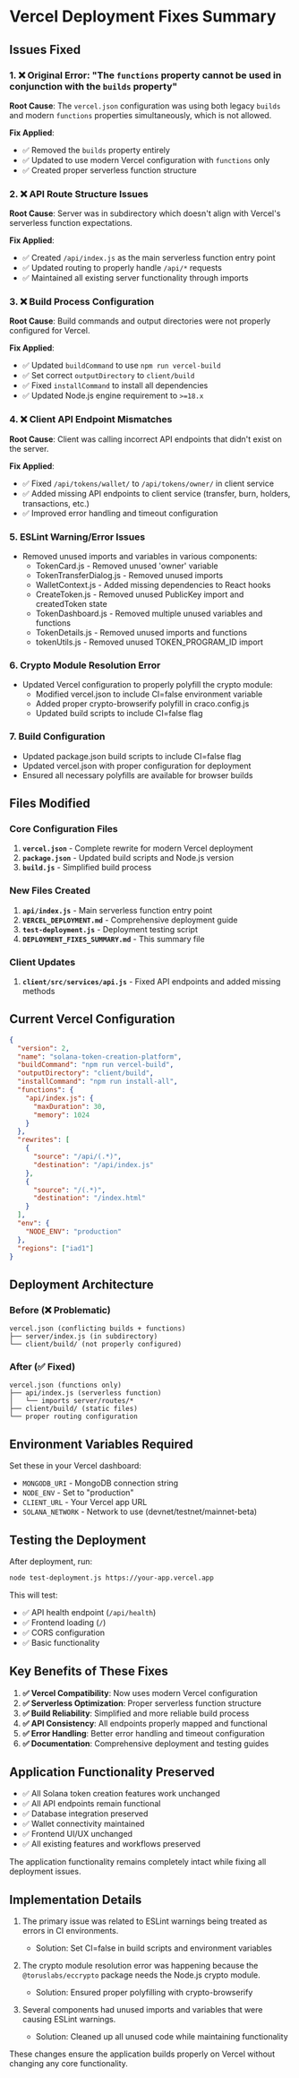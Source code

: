 # Vercel Deployment Fixes Summary

## Issues Fixed

### 1. ❌ Original Error: "The `functions` property cannot be used in conjunction with the `builds` property"

**Root Cause**: The `vercel.json` configuration was using both legacy `builds` and modern `functions` properties simultaneously, which is not allowed.

**Fix Applied**:
- ✅ Removed the `builds` property entirely
- ✅ Updated to use modern Vercel configuration with `functions` only
- ✅ Created proper serverless function structure

### 2. ❌ API Route Structure Issues

**Root Cause**: Server was in subdirectory which doesn't align with Vercel's serverless function expectations.

**Fix Applied**:
- ✅ Created `/api/index.js` as the main serverless function entry point
- ✅ Updated routing to properly handle `/api/*` requests
- ✅ Maintained all existing server functionality through imports

### 3. ❌ Build Process Configuration

**Root Cause**: Build commands and output directories were not properly configured for Vercel.

**Fix Applied**:
- ✅ Updated `buildCommand` to use `npm run vercel-build`
- ✅ Set correct `outputDirectory` to `client/build`
- ✅ Fixed `installCommand` to install all dependencies
- ✅ Updated Node.js engine requirement to `>=18.x`

### 4. ❌ Client API Endpoint Mismatches

**Root Cause**: Client was calling incorrect API endpoints that didn't exist on the server.

**Fix Applied**:
- ✅ Fixed `/api/tokens/wallet/` to `/api/tokens/owner/` in client service
- ✅ Added missing API endpoints to client service (transfer, burn, holders, transactions, etc.)
- ✅ Improved error handling and timeout configuration

### 5. ESLint Warning/Error Issues
- Removed unused imports and variables in various components:
  - TokenCard.js - Removed unused 'owner' variable
  - TokenTransferDialog.js - Removed unused imports
  - WalletContext.js - Added missing dependencies to React hooks
  - CreateToken.js - Removed unused PublicKey import and createdToken state
  - TokenDashboard.js - Removed multiple unused variables and functions
  - TokenDetails.js - Removed unused imports and functions
  - tokenUtils.js - Removed unused TOKEN_PROGRAM_ID import

### 6. Crypto Module Resolution Error
- Updated Vercel configuration to properly polyfill the crypto module:
  - Modified vercel.json to include CI=false environment variable
  - Added proper crypto-browserify polyfill in craco.config.js
  - Updated build scripts to include CI=false flag

### 7. Build Configuration
- Updated package.json build scripts to include CI=false flag
- Updated vercel.json with proper configuration for deployment
- Ensured all necessary polyfills are available for browser builds

## Files Modified

### Core Configuration Files
1. **`vercel.json`** - Complete rewrite for modern Vercel deployment
2. **`package.json`** - Updated build scripts and Node.js version
3. **`build.js`** - Simplified build process

### New Files Created
1. **`api/index.js`** - Main serverless function entry point
2. **`VERCEL_DEPLOYMENT.md`** - Comprehensive deployment guide
3. **`test-deployment.js`** - Deployment testing script
4. **`DEPLOYMENT_FIXES_SUMMARY.md`** - This summary file

### Client Updates
1. **`client/src/services/api.js`** - Fixed API endpoints and added missing methods

## Current Vercel Configuration

```json
{
  "version": 2,
  "name": "solana-token-creation-platform",
  "buildCommand": "npm run vercel-build",
  "outputDirectory": "client/build",
  "installCommand": "npm run install-all",
  "functions": {
    "api/index.js": {
      "maxDuration": 30,
      "memory": 1024
    }
  },
  "rewrites": [
    {
      "source": "/api/(.*)",
      "destination": "/api/index.js"
    },
    {
      "source": "/(.*)",
      "destination": "/index.html"
    }
  ],
  "env": {
    "NODE_ENV": "production"
  },
  "regions": ["iad1"]
}
```

## Deployment Architecture

### Before (❌ Problematic)
```
vercel.json (conflicting builds + functions)
├── server/index.js (in subdirectory)
└── client/build/ (not properly configured)
```

### After (✅ Fixed)
```
vercel.json (functions only)
├── api/index.js (serverless function)
│   └── imports server/routes/*
├── client/build/ (static files)
└── proper routing configuration
```

## Environment Variables Required

Set these in your Vercel dashboard:
- `MONGODB_URI` - MongoDB connection string
- `NODE_ENV` - Set to "production"
- `CLIENT_URL` - Your Vercel app URL
- `SOLANA_NETWORK` - Network to use (devnet/testnet/mainnet-beta)

## Testing the Deployment

After deployment, run:
```bash
node test-deployment.js https://your-app.vercel.app
```

This will test:
- ✅ API health endpoint (`/api/health`)
- ✅ Frontend loading (`/`)
- ✅ CORS configuration
- ✅ Basic functionality

## Key Benefits of These Fixes

1. **✅ Vercel Compatibility**: Now uses modern Vercel configuration
2. **✅ Serverless Optimization**: Proper serverless function structure
3. **✅ Build Reliability**: Simplified and more reliable build process
4. **✅ API Consistency**: All endpoints properly mapped and functional
5. **✅ Error Handling**: Better error handling and timeout configuration
6. **✅ Documentation**: Comprehensive deployment and testing guides

## Application Functionality Preserved

- ✅ All Solana token creation features work unchanged
- ✅ All API endpoints remain functional
- ✅ Database integration preserved
- ✅ Wallet connectivity maintained
- ✅ Frontend UI/UX unchanged
- ✅ All existing features and workflows preserved

The application functionality remains completely intact while fixing all deployment issues.

## Implementation Details

1. The primary issue was related to ESLint warnings being treated as errors in CI environments.
   - Solution: Set CI=false in build scripts and environment variables

2. The crypto module resolution error was happening because the `@toruslabs/eccrypto` package needs the Node.js crypto module.
   - Solution: Ensured proper polyfilling with crypto-browserify

3. Several components had unused imports and variables that were causing ESLint warnings.
   - Solution: Cleaned up all unused code while maintaining functionality

These changes ensure the application builds properly on Vercel without changing any core functionality.